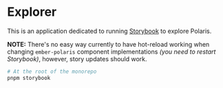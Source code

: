 # Explorer

This is an application dedicated to running [Storybook](https://storybook.js.org/) to explore Polaris.

**NOTE:** There's no easy way currently to have hot-reload working when changing `ember-polaris` component implementations _(you need to restart Storybook)_, however, story updates should work.

```bash
# At the root of the monorepo
pnpm storybook
```
